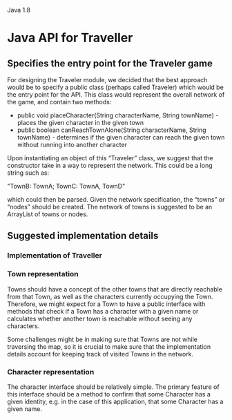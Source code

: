 Java 1.8

# Java API for Traveller

## Specifies the entry point for the Traveler game

For designing the Traveler module, we decided that the best approach would be to specify a public class (perhaps called Traveler) which would be the entry point for the API. This class would represent the overall network of the game, and contain two methods: 

- public void placeCharacter(String characterName, String townName) - places the given character in the given town
- public boolean canReachTownAlone(String characterName, String townName) - determines if the given character can reach the given town without running into another character

Upon instantiating an object of this “Traveler” class, we suggest that the constructor take in a way to represent the network. This could be a long string such as:

"TownB: TownA; TownC: TownA, TownD"

which could then be parsed. Given the network specification, the “towns” or “nodes” should be created. The network of towns is suggested to be an ArrayList of towns or nodes. 

## Suggested implementation details
### Implementation of Traveller


### Town representation
Towns should have a concept of the other towns that are directly reachable from that Town, as well as the characters currently occupying the Town. Therefore, we might expect for a Town to have a public interface with methods that check if a Town has a character with a given name or calculates whether another town is reachable without seeing any characters.  
  
Some challenges might be in making sure that Towns are not while traversing the map, so it is crucial to make sure that the implementation details account for keeping track of visited Towns in the network.

### Character representation
The character interface should be relatively simple. The primary feature of this interface should be a method to confirm that some Character has a given identity, e.g. in the case of this application, that some Character has a given name.  
